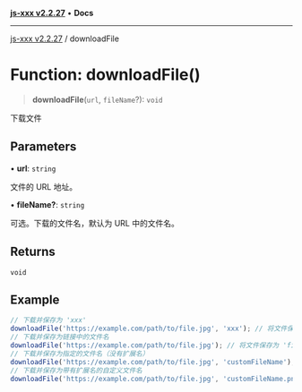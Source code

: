[**js-xxx v2.2.27**](../README.md) • **Docs**

***

[js-xxx v2.2.27](../README.md) / downloadFile

# Function: downloadFile()

> **downloadFile**(`url`, `fileName`?): `void`

下载文件

## Parameters

• **url**: `string`

文件的 URL 地址。

• **fileName?**: `string`

可选。下载的文件名，默认为 URL 中的文件名。

## Returns

`void`

## Example

```ts
// 下载并保存为 'xxx'
downloadFile('https://example.com/path/to/file.jpg', 'xxx'); // 将文件保存为 'xxx.jpg'
// 下载并保存为链接中的文件名
downloadFile('https://example.com/path/to/file.jpg'); // 将文件保存为 'file.jpg'
// 下载并保存为指定的文件名（没有扩展名）
downloadFile('https://example.com/path/to/file.jpg', 'customFileName'); // 将文件保存为 'customFileName.jpg'
// 下载并保存为带有扩展名的自定义文件名
downloadFile('https://example.com/path/to/file.jpg', 'customFileName.png'); // 将文件保存为 'customFileName.png'
```
